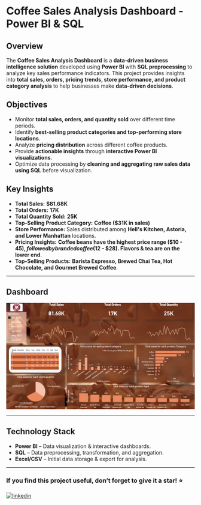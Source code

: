 #  Coffee Sales Analysis Dashboard - Power BI & SQL  


##  Overview  
The **Coffee Sales Analysis Dashboard** is a **data-driven business intelligence solution** developed using **Power BI** with **SQL preprocessing** to analyze key sales performance indicators. This project provides insights into **total sales, orders, pricing trends, store performance, and product category analysis** to help businesses make **data-driven decisions**.  


## Objectives  
- Monitor **total sales, orders, and quantity sold** over different time periods.  
- Identify **best-selling product categories and top-performing store locations**.  
- Analyze **pricing distribution** across different coffee products.  
- Provide **actionable insights** through **interactive Power BI visualizations**.  
- Optimize data processing by **cleaning and aggregating raw sales data using SQL** before visualization.  


##  Key Insights  
- **Total Sales:** **$81.68K**  
- **Total Orders:** **17K**  
- **Total Quantity Sold:** **25K**  
- **Top-Selling Product Category:** **Coffee ($31K in sales)**  
- **Store Performance:** Sales distributed among **Hell's Kitchen, Astoria, and Lower Manhattan** locations.  
- **Pricing Insights:** **Coffee beans have the highest price range ($10 - $45), followed by branded coffee ($12 - $28). Flavors & tea are on the lower end**.
- **Top-Selling Products:** **Barista Espresso, Brewed Chai Tea, Hot Chocolate, and Gourmet Brewed Coffee**.  

---
## Dashboard 

![Dashboard](Dashboard.png)

---

##  Technology Stack  
- **Power BI** – Data visualization & interactive dashboards.  
- **SQL** – Data preprocessing, transformation, and aggregation.  
- **Excel/CSV** – Initial data storage & export for analysis.  



---

### If you find this project useful, don’t forget to give it a star! ⭐ 
[![linkedin](https://img.shields.io/badge/linkedin-0A66C2?style=for-the-badge&logo=linkedin&logoColor=white)](https://www.linkedin.com/in/fayez-elashmony-812a56351)

